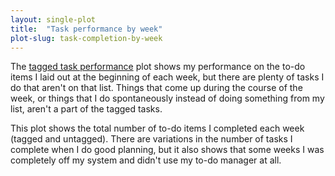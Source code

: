 ```yaml
---
layout: single-plot
title:  "Task performance by week"
plot-slug: task-completion-by-week
---
```


The [tagged task performance](tagged-task-performance-by-week.html) plot shows my performance on the to-do items I laid out at the beginning of each week, but there are plenty of tasks I do that aren't on that list. Things that come up during the course of the week, or things that I do spontaneously instead of doing something from my list, aren't a part of the tagged tasks.

This plot shows the total number of to-do items I completed each week (tagged and untagged). There are variations in the number of tasks I complete when I do good planning, but it also shows that some weeks I was completely off my system and didn't use my to-do manager at all.